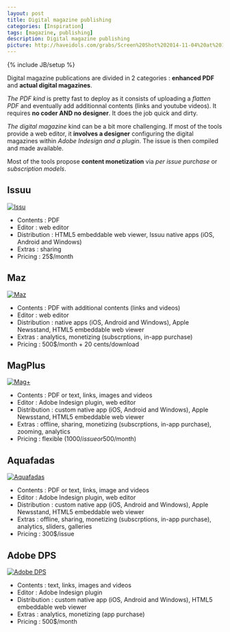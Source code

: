 ```yaml
---
layout: post
title: Digital magazine publishing
categories: [Inspiration]
tags: [magazine, publishing]
description: Digital magazine publishing
picture: http://haveidols.com/grabs/Screen%20Shot%202014-11-04%20at%2017.02.03.png
---
```

{% include JB/setup %}

Digital magazine publications are divided in 2 categories : __enhanced PDF__ and __actual digital magazines__.

_The PDF kind_ is pretty fast to deploy as it consists of uploading a _flatten PDF_ and eventually add additionnal contents (links and youtube videos).
It requires __no coder AND no designer__. It does the job quick and dirty.

_The digital magazine_ kind can be a bit more challenging.
If most of the tools provide a web editor, it __involves a designer__ configuring the digital magazines within _Adobe Indesign and a plugin_.
The issue is then compiled and made available.

Most of the tools propose __content monetization__ via _per issue purchase_ or _subscription models_.

## Issuu
[![Issu](http://haveidols.com/grabs/Screen%20Shot%202014-11-04%20at%2017.09.07.png)](http://issuu.com)

- Contents : PDF
- Editor : web editor
- Distribution : HTML5 embeddable web viewer, Issuu native apps (iOS, Android and Windows)
- Extras : sharing
- Pricing : 25$/month

## Maz
[![Maz](http://haveidols.com/grabs/Screen%20Shot%202014-11-04%20at%2017.14.07.png)](http://www.mazdigital.com)

- Contents : PDF with additional contents (links and videos)
- Editor : web editor
- Distribution : native apps (iOS, Android and Windows), Apple Newsstand, HTML5 embeddable web viewer
- Extras : analytics, monetizing (subscrptions, in-app purchase)
- Pricing : 500$/month + 20 cents/download

## MagPlus
[![Mag+](http://haveidols.com/grabs/Screen%20Shot%202014-11-04%20at%2017.11.26.png)](http://www.magplus.com)

- Contents : PDF or text, links, images and videos
- Editor : Adobe Indesign plugin, web editor
- Distribution : custom native app (iOS, Android and Windows), Apple Newsstand, HTML5 embeddable web viewer
- Extras : offline, sharing, monetizing (subscrptions, in-app purchase), zooming, analytics
- Pricing : flexible (1000$/issue or 500$/month)

## Aquafadas
[![Aquafadas](http://haveidols.com/grabs/Screen%20Shot%202014-11-04%20at%2017.13.10.png)](http://store.aquafadas.com)

- Contents : PDF or text, links, image and videos
- Editor : Adobe Indesign plugin, web editor
- Distribution : custom native app (iOS, Android and Windows), Apple Newsstand, HTML5 embeddable web viewer
- Extras : offline, sharing, monetizing (subscrptions, in-app purchase), analytics, sliders, galleries
- Pricing : 300$/issue

## Adobe DPS
[![Adobe DPS](http://haveidols.com/grabs/Screen%20Shot%202014-11-04%20at%2017.16.04.png)](http://www.adobe.com/fr/products/digital-publishing-suite-enterprise.html)

- Contents : text, links, images and videos
- Editor : Adobe Indesign plugin
- Distribution : custom native app (iOS, Android and Windows), HTML5 embeddable web viewer
- Extras : analytics, monetizing (app purchase)
- Pricing : 500$/month